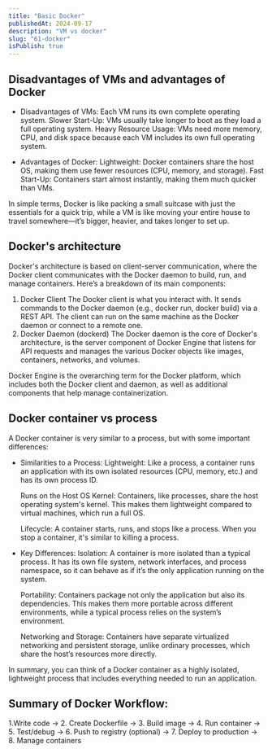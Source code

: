 ```yaml
---
title: "Basic Docker"
publishedAt: 2024-09-17
description: "VM vs docker"
slug: "61-docker"
isPublish: true
---
```


## Disadvantages of VMs and advantages of Docker

- Disadvantages of VMs:
  Each VM runs its own complete operating system.
  Slower Start-Up: VMs usually take longer to boot as they load a full operating system.
  Heavy Resource Usage: VMs need more memory, CPU, and disk space because each VM includes its own full operating system.

* Advantages of Docker:
  Lightweight: Docker containers share the host OS, making them use fewer resources (CPU, memory, and storage).
  Fast Start-Up: Containers start almost instantly, making them much quicker than VMs.

In simple terms, Docker is like packing a small suitcase with just the essentials for a quick trip, while a VM is like moving your entire house to travel somewhere—it’s bigger, heavier, and takes longer to set up.

## Docker's architecture

Docker's architecture is based on client-server communication, where the Docker client communicates with the Docker daemon to build, run, and manage containers. Here’s a breakdown of its main components:

1. Docker Client
   The Docker client is what you interact with. It sends commands to the Docker daemon (e.g., docker run, docker build) via a REST API. The client can run on the same machine as the Docker daemon or connect to a remote one.
2. Docker Daemon (dockerd)
   The Docker daemon is the core of Docker's architecture, is the server component of Docker Engine that listens for API requests and manages the various Docker objects like images, containers, networks, and volumes.

Docker Engine is the overarching term for the Docker platform, which includes both the Docker client and daemon, as well as additional components that help manage containerization.

## Docker container vs process

A Docker container is very similar to a process, but with some important differences:

- Similarities to a Process:
  Lightweight: Like a process, a container runs an application with its own isolated resources (CPU, memory, etc.) and has its own process ID.

  Runs on the Host OS Kernel: Containers, like processes, share the host operating system's kernel. This makes them lightweight compared to virtual machines, which run a full OS.

  Lifecycle: A container starts, runs, and stops like a process. When you stop a container, it's similar to killing a process.

* Key Differences:
  Isolation: A container is more isolated than a typical process. It has its own file system, network interfaces, and process namespace, so it can behave as if it’s the only application running on the system.

  Portability: Containers package not only the application but also its dependencies. This makes them more portable across different environments, while a typical process relies on the system’s environment.

  Networking and Storage: Containers have separate virtualized networking and persistent storage, unlike ordinary processes, which share the host’s resources more directly.

In summary, you can think of a Docker container as a highly isolated, lightweight process that includes everything needed to run an application.

## Summary of Docker Workflow:

1.Write code → 2. Create Dockerfile → 3. Build image → 4. Run container → 5. Test/debug → 6. Push to registry (optional) → 7. Deploy to production → 8. Manage containers

